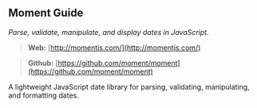## Moment Guide
*Parse, validate, manipulate, and display dates in JavaScript.*

> **Web:** [http://momentjs.com/](http://momentjs.com/)

> **Github:** [https://github.com/moment/moment](https://github.com/moment/moment)

A lightweight JavaScript date library for parsing, validating, manipulating, and formatting dates.
